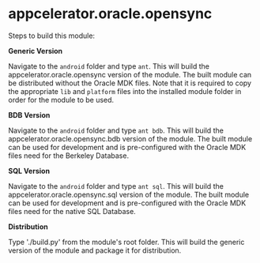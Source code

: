 appcelerator.oracle.opensync
============================

Steps to build this module:

__Generic Version__

Navigate to the `android` folder and type `ant`. This will build the appcelerator.oracle.opensync version of the module. The
built module can be distributed without the Oracle MDK files. Note that it is required to copy the appropriate `lib` and 
`platform` files into the installed module folder in order for the module to be used.

__BDB Version__

Navigate to the `android` folder and type `ant bdb`. This will build the appcelerator.oracle.opensync.bdb version of the module. The
built module can be used for development and is pre-configured with the Oracle MDK files need for the Berkeley Database.

__SQL Version__

Navigate to the `android` folder and type `ant sql`. This will build the appcelerator.oracle.opensync.sql version of the module. The
built module can be used for development and is pre-configured with the Oracle MDK files need for the native SQL Database.

__Distribution__

Type './build.py' from the module's root folder. This will build the generic version of the module and package it for distribution.


